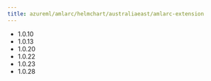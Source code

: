 ```yaml
---
title: azureml/amlarc/helmchart/australiaeast/amlarc-extension
---
```

- 1.0.10
- 1.0.13
- 1.0.20
- 1.0.22
- 1.0.23
- 1.0.28
